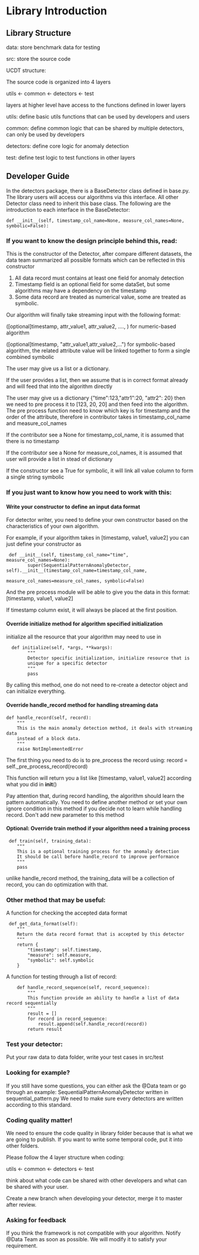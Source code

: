 # Library Introduction

## Library Structure


data: store benchmark data for testing

src: store the source code


UCDT structure:

The source code is organized into 4 layers

utils <- common <- detectors <- test

layers at higher level have access to the functions defined in lower layers

utils: define basic utils functions that can be used by developers and users


common: define common logic that can be shared by multiple detectors, can only be used by developers


detectors: define core logic for anomaly detection


test: define test logic to test functions in other layers


## Developer Guide

In the detectors package, there is a BaseDetector class defined in base.py. The library users will access our algorithms
via this interface. All other Detector class need to inherit this base class. The following are the introduction
to each interface in the BaseDetector:

    def __init__(self, timestamp_col_name=None, measure_col_names=None, symbolic=False):
  
### If you want to know the design principle behind this, read:
This is the constructor of the Detector, after compare different datasets, the data team
summarized all possible formats which can be reflected in this constructor

1. All data record must contains at least one field for anomaly detection
2. Timestamp field is an optional field for some dataSet, but some algorithms may have a dependency on the timestamp
3. Some data record are treated as numerical value, some are treated as symbolic. 

Our algorithm will finally take streaming input with the following format:

([optional]timestamp, attr_value1, attr_value2, ...., ) for numeric-based algorithm

([optional]timestamp, "attr_value1,attr_value2,...") for symbolic-based algorithm, the related attribute value will be linked together to form a single combined symbolic


The user may give us a list or a dictionary.

If the user provides a list, then we assume that is in correct format already and will feed that into the algorithm directly

The user may give us a dictionary {"time":123,"attr1":20, "attr2": 20}
then we need to pre process it to [123, 20, 20] and then feed into the algorithm. The pre process function
need to know which key is for timestamp and the order of the attribute, therefore in contributor takes in 
timestamp_col_name and measure_col_names

If the contributor see a None for timestamp_col_name, it is assumed that there is no timestamp

If the contributor see a None for measure_col_names, it is assumed that user will provide a list in stead of dictionary

If the constructor see a True for symbolic, it will link all value column to form a single string symbolic


### If you just want to know how you need to work with this:

#### Write your constructor to define an input data format

For detector writer, you need to define your own constructor based on the characteristics of your own algorithm.

For example, if your algorithm takes in [timestamp, value1, value2]
you can just define your constructor as

     def __init__(self, timestamp_col_name="time", measure_col_names=None):
            super(SequentialPatternAnomalyDetector, self).__init__(timestamp_col_name=timestamp_col_name,
                                                                   measure_col_names=measure_col_names, symbolic=False)
                                                                   
And the pre process module will be able to give you the data in this format: [timestamp, value1, value2]

If timestamp column exist, it will always be placed at the first position.


#### Override initialize method for algorithm specified initialization

initialize all the resource that your algorithm may need to use in 
    
      def initialize(self, *args, **kwargs):
            """
            Detector specific initialization, initialize resource that is
            unique for a specific detector
            """
            pass
            
By calling this method, one do not need to re-create a detector object and can initialize everything.

#### Override handle_record method for handling streaming data

    def handle_record(self, record):
        """
        This is the main anomaly detection method, it deals with streaming data
        instead of a block data.
        """
        raise NotImplementedError
        
The first thing you need to do is to pre_process the record using: record = self._pre_process_record(record)

This function will return you a list like  [timestamp, value1, value2] according what you did in __init__()

Pay attention that, during record handling, the algorithm should learn the pattern automatically. You need to define another 
method or set your own ignore condition in this method if you decide not to learn while handling record. Don't add new parameter to this method

#### Optional: Override train method if your algorithm need a training process

     def train(self, training_data):
        """
        This is a optional training process for the anomaly detection
        It should be call before handle_record to improve performance
        """
        pass

unlike handle_record method, the training_data will be a collection of record, you can do optimization with that.


### Other method that may be useful:

A function for checking the accepted data format

     def get_data_format(self):
        """
        Return the data record format that is accepted by this detector
        """
        return {
            "timestamp": self.timestamp,
            "measure": self.measure,
            "symbolic": self.symbolic
        }


A function for testing through a list of record:

        def handle_record_sequence(self, record_sequence):
            """
            This function provide an ability to handle a list of data record sequentially
            """
            result = []
            for record in record_sequence:
                result.append(self.handle_record(record))
            return result
            
### Test your detector:
Put your raw data to data folder, write your test cases in src/test     

### Looking for example?

If you still have some questions, you can either ask the @Data team or go through an example: SequentialPatternAnomalyDetector written in sequential_pattern.py
We need to make sure every detectors are written according to this standard. 
 
### Coding quality matter!

We need to ensure the code quality in library folder because that is what we are going to publish.
If you want to write some temporal code, put it into other folders. 

Please follow the 4 layer structure when coding:

utils <- common <- detectors <- test

think about what code can be shared with other developers and what can be shared with your user.

Create a new branch when developing your detector, merge it to master after review.
         
### Asking for feedback

If you think the framework is not compatible with your algorithm. Notify @Data Team as soon as possible. We will modify it to satisfy your requirement.

